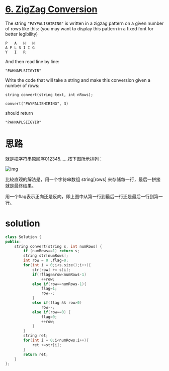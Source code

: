 ### 

# [6. ZigZag Conversion](https://leetcode.com/problems/zigzag-conversion/description/)

The string `"PAYPALISHIRING"` is written in a zigzag pattern on a given number of rows like this: (you may want to display this pattern in a fixed font for better legibility)

```
P   A   H   N
A P L S I I G
Y   I   R
```

And then read line by line: 

```
"PAHNAPLSIIGYIR"
```

Write the code that will take a string and make this conversion given a number of rows:

```
string convert(string text, int nRows);
```

```
convert("PAYPALISHIRING", 3)
```

 should return 

```
"PAHNAPLSIIGYIR"
```



# 思路

就是把字符串原顺序012345……按下图所示排列：

![img](http://img.blog.csdn.net/20141026161841654?watermark/2/text/aHR0cDovL2Jsb2cuY3Nkbi5uZXQvbGppYWJpbg==/font/5a6L5L2T/fontsize/400/fill/I0JBQkFCMA==/dissolve/70/gravity/Center)

比较直观的解法是，用一个字符串数组 string[rows] 来存储每一行，最后一拼接就是最终结果。

用一个flag表示正向还是反向，即上图中从第一行到最后一行还是最后一行到第一行。

# solution

```C++
class Solution {
public:
    string convert(string s, int numRows) {
        if (numRows==1) return s;
		string str[numRows];
        int row = 0 ,flag=0;
        for(int i = 0;i<s.size();i++){
        	str[row] += s[i];
        	if(!flag&&row<numRows-1) 
				++row;
        	else if(row==numRows-1){
        		flag=1;
        		row--;
			}
			else if(flag && row>0) 
				row--;
			else if(row==0) {
				flag=0;
				++row;
			}
		}
		string ret;
		for(int i = 0;i<numRows;i++){
			ret +=str[i];
		}
		return ret;
    }
};
```

